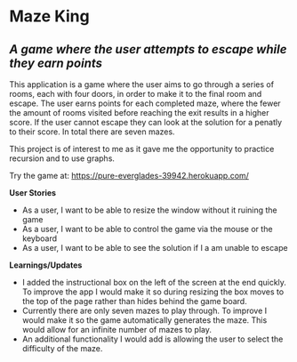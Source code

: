 # **Maze King**
## *A game where the user attempts to escape while they earn points*

This application is a game where the user aims to go through a series of rooms, each with four doors, in order to make it to the 
final room and escape. The user earns points for each completed maze, where the fewer the amount of rooms visited before reaching 
the exit results in a higher score. If the user cannot escape they can look at the solution for a penatly to their score. In total 
there are seven mazes.

This project is of interest to me as it gave me the opportunity to practice recursion and to use graphs.

Try the game at: https://pure-everglades-39942.herokuapp.com/

**User Stories**
 - As a user, I want to be able to resize the window without it ruining the game
 - As a user, I want to be able to control the game via the mouse or the keyboard
 - As a user, I want to be able to see the solution if I a am unable to escape

**Learnings/Updates**
- I added the instructional box on the left of the screen at the end quickly. To improve the app I would make it so during resizing 
  the box moves to the top of the page rather than hides behind the game board.
- Currently there are only seven mazes to play through. To improve I would make it so the game automatically generates the maze. 
  This would allow for an infinite number of mazes to play.
- An additional functionality I would add is allowing the user to select the difficulty of the maze.
  
